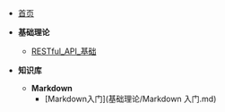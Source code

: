 
- [首页](/)
- **基础理论**
	- [RESTful_API_基础](基础理论/RESTful_API_基础.md)

	 
- **知识库**
    - **Markdown**
        - [Markdown入门](基础理论/Markdown 入门.md)
        